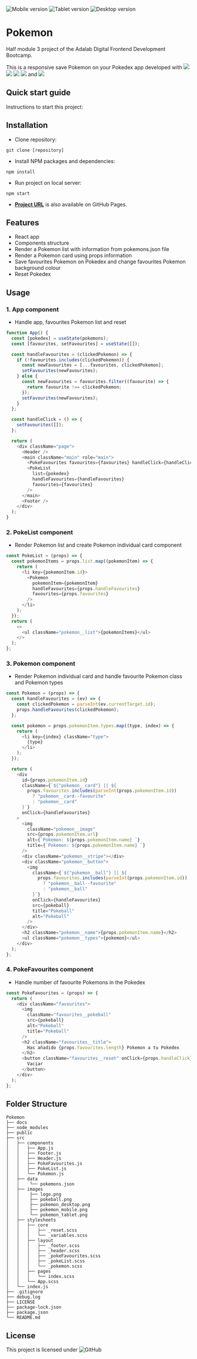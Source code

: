 ![Mobile version](./src/images/pokemon_mobile.png) ![Tablet version](./src/images/pokemon_tablet.png) ![Desktop version](./src/images/pokemon_desktop.png)

# **Pokemon**

Half module 3 project of the Adalab Digital Frontend Development Bootcamp.

This is a responsive save Pokemon on your Pokedex app developed with [<img src = "https://img.shields.io/badge/-HTML5-E34F26?style=for-the-badge&logo=html5&logoColor=white">](https://html.spec.whatwg.org/) [<img src="https://img.shields.io/badge/-SASS-cc6699?style=for-the-badge&logo=sass&logoColor=ffffff">](https://sass-lang.com/)
[<img src = "https://img.shields.io/badge/-CSS3-1572B6?style=for-the-badge&logo=css3&logoColor=white">](https://www.w3.org/Style/CSS/) [<img src = "https://img.shields.io/badge/-JavaScript-F7DF1E?style=for-the-badge&logo=javascript&logoColor=black">](https://www.ecma-international.org/ecma-262/) and [<img src = "https://img.shields.io/badge/-React-61DAFB?style=for-the-badge&logo=react&logoColor=black">](https://es.reactjs.org/)

## **Quick start guide**

Instructions to start this project:

## Installation

- Clone repository:

```
git clone [repository]
```

- Install NPM packages and dependencies:

```
npm install
```

- Run project on local server:

```
npm start
```

- **[Project URL](https://anaguerraabaroa.github.io/pokemon/)** is also available on GitHub Pages.

## **Features**

- React app
- Components structure
- Render a Pokemon list with information from pokemons.json file
- Render a Pokemon card using props information
- Save favourites Pokemon on Pokedex and change favourites Pokemon background colour
- Reset Pokedex

## **Usage**

### **1. App component**

- Handle app, favourites Pokemon list and reset

```javascript
function App() {
  const [pokedex] = useState(pokemons);
  const [favourites, setFavourites] = useState([]);

  const handleFavourites = (clickedPokemon) => {
    if (!favourites.includes(clickedPokemon)) {
      const newFavourites = [...favourites, clickedPokemon];
      setFavourites(newFavourites);
    } else {
      const newFavourites = favourites.filter((favourite) => {
        return favourite !== clickedPokemon;
      });
      setFavourites(newFavourites);
    }
  };

  const handleClick = () => {
    setFavourites([]);
  };

  return (
    <div className="page">
      <Header />
      <main className="main" role="main">
        <PokeFavourites favourites={favourites} handleClick={handleClick} />
        <PokeList
          list={pokedex}
          handleFavourites={handleFavourites}
          favourites={favourites}
        />
      </main>
      <Footer />
    </div>
  );
}
```

### **2. PokeList component**

- Render Pokemon list and create Pokemon individual card component

```javascript
const PokeList = (props) => {
  const pokemonItems = props.list.map((pokemonItem) => {
    return (
      <li key={pokemonItem.id}>
        <Pokemon
          pokemonItem={pokemonItem}
          handleFavourites={props.handleFavourites}
          favourites={props.favourites}
        />
      </li>
    );
  });
  return (
    <>
      <ul className="pokemon__list">{pokemonItems}</ul>
    </>
  );
};
```

### **3. Pokemon component**

- Render Pokemon individual card and handle favourite Pokemon class and Pokemon types

```javascript
const Pokemon = (props) => {
  const handleFavourites = (ev) => {
    const clickedPokemon = parseInt(ev.currentTarget.id);
    props.handleFavourites(clickedPokemon);
  };

  const pokemon = props.pokemonItem.types.map((type, index) => {
    return (
      <li key={index} className="type">
        {type}
      </li>
    );
  });

  return (
    <div
      id={props.pokemonItem.id}
      className={`${"pokemon__card"} || ${
        props.favourites.includes(parseInt(props.pokemonItem.id))
          ? "pokemon__card--favourite"
          : "pokemon__card"
      }`}
      onClick={handleFavourites}
    >
      <img
        className="pokemon__image"
        src={props.pokemonItem.url}
        alt={`Pokemon: ${props.pokemonItem.name} `}
        title={`Pokemon: ${props.pokemonItem.name} `}
      />
      <div className="pokemon__stripe"></div>
      <div className="pokemon__button">
        <img
          className={`${"pokemon__ball"} || ${
            props.favourites.includes(parseInt(props.pokemonItem.id))
              ? "pokemon__ball--favourite"
              : "pokemon__ball"
          }`}
          onClick={handleFavourites}
          src={pokeball}
          title="Pokeball"
          alt="Pokeball"
        />
      </div>
      <h2 className="pokemon__name">{props.pokemonItem.name}</h2>
      <ul className="pokemon__types">{pokemon}</ul>
    </div>
  );
};
```

### **4. PokeFavourites component**

- Handle number of favourite Pokemons in the Pokedex

```javascript
const PokeFavourites = (props) => {
  return (
    <div className="favourites">
      <img
        className="favourites__pokeball"
        src={pokeball}
        alt="Pokeball"
        title="Pokeball"
      />
      <h2 className="favourites__title">
        Has añadido {props.favourites.length} Pokemon a tu Pokedex
      </h2>
      <button className="favourites__reset" onClick={props.handleClick}>
        Vaciar
      </button>
    </div>
  );
};
```

## **Folder Structure**

```
Pokemon
├── docs
├── node_modules
├── public
├── src
│   ├── components
│   │   ├── App.js
│   │   ├── Footer.js
│   │   ├── Header.js
│   │   ├── PokeFavourites.js
│   │   ├── PokeList.js
│   │   └── Pokemon.js
│   ├── data
│   │    └── pokemons.json
│   ├── images
│   │    ├── logo.png
│   │    ├── pokeball.png
│   │    ├── pokemon_desktop.png
│   │    ├── pokemon_mobile.png
│   │    └── pokemon_tablet.png
│   ├── stylesheets
│   │   ├── core
│   │   │   ├── _reset.scss
│   │   │   └── _variables.scss
│   │   ├── layout
│   │   │   ├── _footer.scss
│   │   │   ├── _header.scss
│   │   │   ├── _pokeFavourites.scss
│   │   │   ├── _pokeList.scss
│   │   │   └── _pokemon.scss
│   │   ├── pages
│   │   │   └── index.scss
│   │   └── App.scss
│   └── index.js
├── .gitignore
├── debug.log
├── LICENSE
├── package-lock.json
├── package.json
└── README.md
```

## **License**

This project is licensed under ![GitHub](https://img.shields.io/github/license/anaguerraabaroa/random-number?label=License&logo=MIT&style=for-the-badge)

